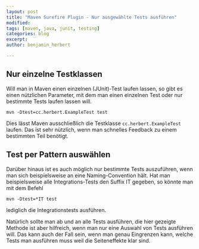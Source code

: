 ```yaml
---
layout: post
title: "Maven Surefire Plugin - Nur ausgewählte Tests ausführen"
modified:
tags: [maven, java, junit, testing]
categories: blog
excerpt:
author: benjamin_herbert

---
```


## Nur einzelne Testklassen

Will man in Maven einen einzelnen (JUnit)-Test laufen lassen, so gibt es einen
nützlichen Parameter, mit dem man einen einzelnen Test oder nur bestimmte Tests
laufen lassen will.

```
mvn -Dtest=cc.herbert.ExampleTest test
```
Dies lässt Maven ausschließlich die Testklasse ```cc.herbert.ExampleTest``` laufen.
Das ist sehr nützlich, wenn man schnelles Feedback zu einem bestimmten Teil benötigt.

## Test per Pattern auswählen

Darüber hinaus ist es auch möglich nur bestimmte Tests auszuführen, wenn man sich
beispielsweise an eine Naming-Convention hält. Hat man beispielsweise alle Integrations-Tests
den Suffix IT gegeben, so könnte man mit dem Befehl

```
mvn -Dtest=*IT test
```
lediglich die Integrationstests ausführen.

Natürlich sollte man ab und an alle Tests ausführen, die hier gezeigte Methode
ist aber hilfreich, wenn man nur eine Auswahl von Tests ausführen will. Das kann
auch der Fall sein, wenn man genau Eingrenzen kann, welche Tests man ausführen muss
weil die Seiteneffekte klar sind.

